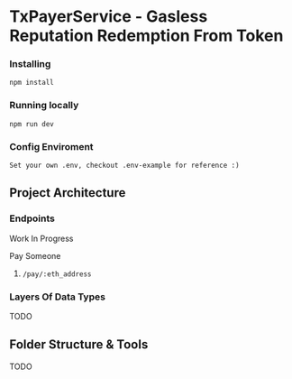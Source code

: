 # TxPayerService - Gasless Reputation Redemption From Token

### Installing

`npm install`

### Running locally

`npm run dev`

### Config Enviroment
`Set your own .env, checkout .env-example for reference :)`


## Project Architecture

### Endpoints

Work In Progress

Pay Someone
1. `/pay/:eth_address`

### Layers Of Data Types

TODO

## Folder Structure & Tools

TODO